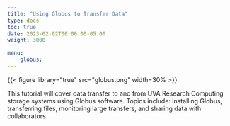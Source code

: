 ```yaml
---
title: "Using Globus to Transfer Data"
type: docs
toc: true
date: 2023-02-02T00:00:00-05:00
weight: 3000

menu: 
    globus:
---
```


{{< figure library="true" src="globus.png" width=30% >}}

This tutorial will cover data transfer to and from UVA Research Computing storage systems using Globus software. Topics include: installing Globus, transferring files, monitoring large transfers, and sharing data with collaborators.


